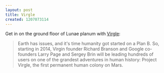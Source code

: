 ```yaml
---
layout: post
title: Virgle
created: 1207073114
---
```

Get in on the ground floor of Lunae planum with [Virgle](http://www.google.com/virgle/index.html):

> Earth has issues, and it's time humanity got started on a Plan B. So, starting in 2014, Virgin founder Richard Branson and Google co-founders Larry Page and Sergey Brin will be leading hundreds of users on one of the grandest adventures in human history: Project Virgle, the first permanent human colony on Mars.
